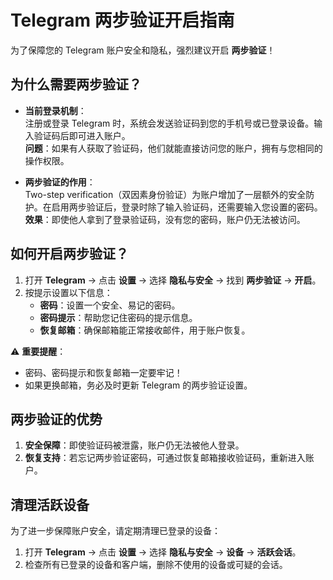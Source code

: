 # Telegram 两步验证开启指南

为了保障您的 Telegram 账户安全和隐私，强烈建议开启 **两步验证**！

## **为什么需要两步验证？**
- **当前登录机制**：  
  注册或登录 Telegram 时，系统会发送验证码到您的手机号或已登录设备。输入验证码后即可进入账户。  
  **问题**：如果有人获取了验证码，他们就能直接访问您的账户，拥有与您相同的操作权限。

- **两步验证的作用**：  
  Two-step verification（双因素身份验证）为账户增加了一层额外的安全防护。在启用两步验证后，登录时除了输入验证码，还需要输入您设置的密码。  
  **效果**：即使他人拿到了登录验证码，没有您的密码，账户仍无法被访问。

## **如何开启两步验证？**
1. 打开 **Telegram** → 点击 **设置** → 选择 **隐私与安全** → 找到 **两步验证** → **开启**。
2. 按提示设置以下信息：
    - **密码**：设置一个安全、易记的密码。
    - **密码提示**：帮助您记住密码的提示信息。
    - **恢复邮箱**：确保邮箱能正常接收邮件，用于账户恢复。

⚠️ **重要提醒**：
- 密码、密码提示和恢复邮箱一定要牢记！
- 如果更换邮箱，务必及时更新 Telegram 的两步验证设置。

## **两步验证的优势**
1. **安全保障**：即使验证码被泄露，账户仍无法被他人登录。
2. **恢复支持**：若忘记两步验证密码，可通过恢复邮箱接收验证码，重新进入账户。

## **清理活跃设备**
为了进一步保障账户安全，请定期清理已登录的设备：
1. 打开 **Telegram** → 点击 **设置** → 选择 **隐私与安全** → **设备** → **活跃会话**。
2. 检查所有已登录的设备和客户端，删除不使用的设备或可疑的会话。
